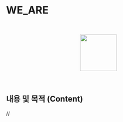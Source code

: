 # WE_ARE
<br/>
<p align="center">
  <img width="100" src="https://user-images.githubusercontent.com/90492088/188251856-905b959c-ed4a-4e87-b07d-dcd928644795.png">
</p>

<br/>

## 내용 및 목적 (Content)
// 
